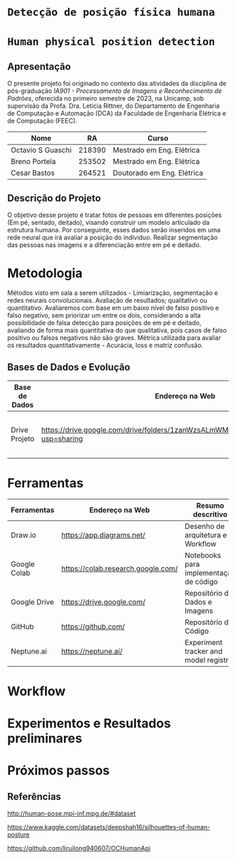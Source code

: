 # `Detecção de posição física humana`
# `Human physical position detection`

## Apresentação

O presente projeto foi originado no contexto das atividades da disciplina de pós-graduação *IA901 - Processamento de Imagens e Reconhecimento de Padrões*, 
oferecida no primeiro semestre de 2023, na Unicamp, sob supervisão da Profa. Dra. Leticia Rittner, do Departamento de Engenharia de Computação e Automação (DCA) da Faculdade de Engenharia Elétrica e de Computação (FEEC).

|Nome  | RA | Curso|
|--|--|--|
| Octavio S Guaschi  | 218390  | Mestrado em Eng. Elétrica|
| Breno Portela  | 253502  | Mestrado em Eng. Elétrica|
| Cesar Bastos  | 264521  | Doutorado em Eng. Elétrica|


## Descrição do Projeto

O objetivo desse projeto é tratar fotos de pessoas em diferentes posições (Em pé, sentado, deitado), visando construir um modelo articulado da estrutura humana. Por conseguinte, esses dados serão inseridos em uma rede neural que irá avaliar a posição do indíviduo. Realizar segmentação das pessoas nas imagens e a diferenciação entre em pé e deitado.

# Metodologia

Métodos visto em sala a serem utilizados - Limiarização, segmentação e redes neurais convolucionais. Avaliação de resultados; qualitativo ou quantitativo. Avaliaremos com base em um baixo nível de falso positivo e falso negativo, sem priorizar um entre os dois, considerando a alta possibilidade de falsa detecção para posições de em pé e deitado, avaliando de forma mais quantitativa do que qualitativa, pois casos de falso positivo ou falsos negativos não são graves. Métrica utilizada para avaliar os resultados quantitativamente - Acurácia, loss e matriz confusão.

## Bases de Dados e Evolução

Base de Dados | Endereço na Web | Resumo descritivo
----- | ----- | -----
Drive Projeto | https://drive.google.com/drive/folders/1zanWzsALmWM7ZpEFpN4s_mhRE8C3CFTW?usp=sharing | Drive com imagens RAW utilizadas no projeto

# Ferramentas

Ferramentas | Endereço na Web | Resumo descritivo
----- | ----- | -----
Draw.io | https://app.diagrams.net/ | Desenho de arquitetura e Workflow
Google Colab | https://colab.research.google.com/ | Notebooks para implementação de código
Google Drive | https://drive.google.com/ | Repositório de Dados e Imagens
GitHub | https://github.com/ | Repositório de Código
Neptune.ai | https://neptune.ai/ | Experiment tracker and model registry

# Workflow

# Experimentos e Resultados preliminares

# Próximos passos

## Referências

http://human-pose.mpi-inf.mpg.de/#dataset

https://www.kaggle.com/datasets/deepshah16/silhouettes-of-human-posture

https://github.com/liruilong940607/OCHumanApi